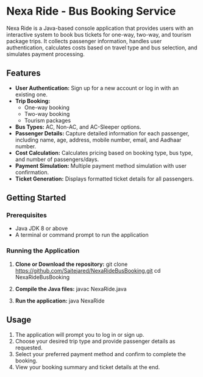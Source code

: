 # Nexa Ride - Bus Booking Service

Nexa Ride is a Java-based console application that provides users with an interactive system to book bus tickets for one-way, two-way, and tourism package trips. It collects passenger information, handles user authentication, calculates costs based on travel type and bus selection, and simulates payment processing.

## Features

- **User Authentication:** Sign up for a new account or log in with an existing one.
- **Trip Booking:**
  - One-way booking
  - Two-way booking
  - Tourism packages
- **Bus Types:** AC, Non-AC, and AC-Sleeper options.
- **Passenger Details:** Capture detailed information for each passenger, including name, age, address, mobile number, email, and Aadhaar number.
- **Cost Calculation:** Calculates pricing based on booking type, bus type, and number of passengers/days.
- **Payment Simulation:** Multiple payment method simulation with user confirmation.
- **Ticket Generation:** Displays formatted ticket details for all passengers.

## Getting Started

### Prerequisites
- Java JDK 8 or above
- A terminal or command prompt to run the application

### Running the Application

1. **Clone or Download the repository:**
    git clone https://github.com/Saitejared/NexaRideBusBooking.git
    cd NexaRideBusBooking

2. **Compile the Java files:**
    javac NexaRide.java

3. **Run the application:**
     java NexaRide
     
## Usage

1. The application will prompt you to log in or sign up.
2. Choose your desired trip type and provide passenger details as requested.
3. Select your preferred payment method and confirm to complete the booking.
4. View your booking summary and ticket details at the end.

